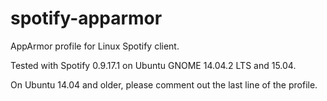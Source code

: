 spotify-apparmor
================

AppArmor profile for Linux Spotify client.

Tested with Spotify 0.9.17.1 on Ubuntu GNOME 14.04.2 LTS and 15.04.

On Ubuntu 14.04 and older, please comment out the last line of the profile.
